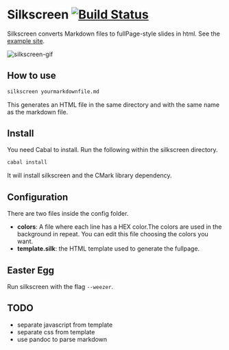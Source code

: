 # Silkscreen [![Build Status](https://travis-ci.org/carlosfrodrigues/silkscreen.svg?branch=master)](https://travis-ci.org/carlosfrodrigues/silkscreen)

Silkscreen converts Markdown files to fullPage-style slides in html. See the [example site](https://carlosfrodrigues.github.io/silkscreen-example/).

![silkscreen-gif](https://raw.githubusercontent.com/carlosfrodrigues/silkscreen/master/github-assets/silkscreen.gif)

## How to use

```sh
silkscreen yourmarkdownfile.md
```
This generates an HTML file in the same directory and with the same name as the markdown file.

## Install

You need Cabal to install. Run the following within the silkscreen directory.

```sh
cabal install
```
It will install silkscreen and the CMark library dependency.

## Configuration

There are two files inside the config folder.

- **colors**: A file where each line has a HEX color.The colors are used in the background in repeat. You can edit this file choosing the colors you want.
- **template.silk**: the HTML template used to generate the fullpage.

## Easter Egg

Run silkscreen with the flag `--weezer`.

## TODO

- separate javascript from template
- separate css from template
- use pandoc to parse markdown